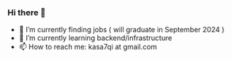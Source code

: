 ### Hi there 👋

- 🔭 I’m currently finding jobs ( will graduate in September 2024 )
- 🌱 I’m currently learning backend/infrastructure
- 📫 How to reach me: kasa7qi at gmail.com
